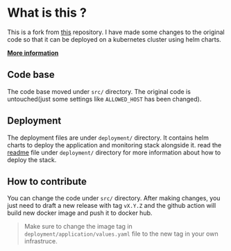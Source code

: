 # What is this ?
This is a fork from [this](https://github.com/MGasiorowskii/CryptoCurrencyExchange) repository. I have made some changes to the original code so that it can be deployed on a kubernetes cluster using helm charts.

[**More information**](https://docs.google.com/document/d/1m6ifYHMOcdHvpaKTzs24tSwqfCIZsxKzsyjxKr4g2Jc/edit?usp=sharing)

## Code base
The code base moved under `src/` directory. The original code is untouched(just some settings like `ALLOWED_HOST` has been changed).

## Deployment
The deployment files are under `deployment/` directory. It contains helm charts to deploy the application and monitoring stack alongside it. read the [readme](./deployment/README.md) file under `deployment/` directory for more information about how to deploy the stack.

## How to contribute
You can change the code under `src/` directory. After making changes, you just need to draft a new release with tag `vX.Y.Z` and the github action will build new docker image and push it to docker hub. 
> Make sure to change the image tag in `deployment/application/values.yaml` file to the new tag in your own infrastruce.

